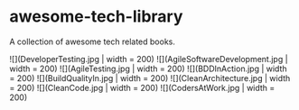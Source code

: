 # awesome-tech-library

A collection of awesome tech related books.

 ![](DeveloperTesting.jpg | width = 200)  ![](AgileSoftwareDevelopment.jpg | width = 200)  ![](AgileTesting.jpg | width = 200)  ![](BDDInAction.jpg  | width = 200) 
![](BuildQualityIn.jpg   | width = 200)  ![](CleanArchitecture.jpg   | width = 200) ![](CleanCode.jpg    | width = 200) ![](CodersAtWork.jpg | width = 200) 

